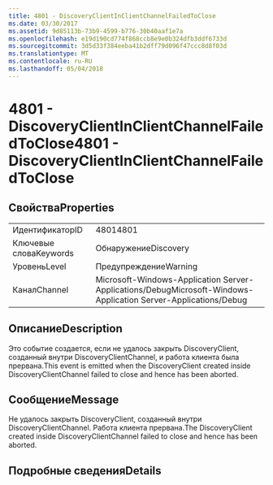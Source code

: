 ```yaml
---
title: 4801 - DiscoveryClientInClientChannelFailedToClose
ms.date: 03/30/2017
ms.assetid: 9d85113b-73b9-4599-b776-30b40aaf1e7a
ms.openlocfilehash: e19d190cd774f868ccb8e9e0b324dfb3ddf6733d
ms.sourcegitcommit: 3d5d33f384eeba41b2dff79d096f47ccc8d8f03d
ms.translationtype: MT
ms.contentlocale: ru-RU
ms.lasthandoff: 05/04/2018
---
```

# <a name="4801---discoveryclientinclientchannelfailedtoclose"></a><span data-ttu-id="3d65c-102">4801 - DiscoveryClientInClientChannelFailedToClose</span><span class="sxs-lookup"><span data-stu-id="3d65c-102">4801 - DiscoveryClientInClientChannelFailedToClose</span></span>
## <a name="properties"></a><span data-ttu-id="3d65c-103">Свойства</span><span class="sxs-lookup"><span data-stu-id="3d65c-103">Properties</span></span>  
  
|||  
|-|-|  
|<span data-ttu-id="3d65c-104">Идентификатор</span><span class="sxs-lookup"><span data-stu-id="3d65c-104">ID</span></span>|<span data-ttu-id="3d65c-105">4801</span><span class="sxs-lookup"><span data-stu-id="3d65c-105">4801</span></span>|  
|<span data-ttu-id="3d65c-106">Ключевые слова</span><span class="sxs-lookup"><span data-stu-id="3d65c-106">Keywords</span></span>|<span data-ttu-id="3d65c-107">Обнаружение</span><span class="sxs-lookup"><span data-stu-id="3d65c-107">Discovery</span></span>|  
|<span data-ttu-id="3d65c-108">Уровень</span><span class="sxs-lookup"><span data-stu-id="3d65c-108">Level</span></span>|<span data-ttu-id="3d65c-109">Предупреждение</span><span class="sxs-lookup"><span data-stu-id="3d65c-109">Warning</span></span>|  
|<span data-ttu-id="3d65c-110">Канал</span><span class="sxs-lookup"><span data-stu-id="3d65c-110">Channel</span></span>|<span data-ttu-id="3d65c-111">Microsoft-Windows-Application Server-Applications/Debug</span><span class="sxs-lookup"><span data-stu-id="3d65c-111">Microsoft-Windows-Application Server-Applications/Debug</span></span>|  
  
## <a name="description"></a><span data-ttu-id="3d65c-112">Описание</span><span class="sxs-lookup"><span data-stu-id="3d65c-112">Description</span></span>  
 <span data-ttu-id="3d65c-113">Это событие создается, если не удалось закрыть DiscoveryClient, созданный внутри DiscoveryClientChannel, и работа клиента была прервана.</span><span class="sxs-lookup"><span data-stu-id="3d65c-113">This event is emitted when the DiscoveryClient created inside DiscoveryClientChannel failed to close and hence has been aborted.</span></span>  
  
## <a name="message"></a><span data-ttu-id="3d65c-114">Сообщение</span><span class="sxs-lookup"><span data-stu-id="3d65c-114">Message</span></span>  
 <span data-ttu-id="3d65c-115">Не удалось закрыть DiscoveryClient, созданный внутри DiscoveryClientChannel. Работа клиента прервана.</span><span class="sxs-lookup"><span data-stu-id="3d65c-115">The DiscoveryClient created inside DiscoveryClientChannel failed to close and hence has been aborted.</span></span>  
  
## <a name="details"></a><span data-ttu-id="3d65c-116">Подробные сведения</span><span class="sxs-lookup"><span data-stu-id="3d65c-116">Details</span></span>
